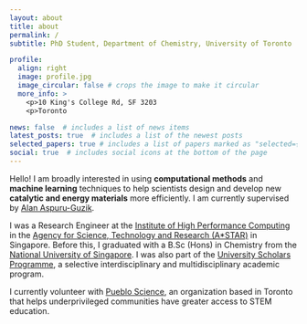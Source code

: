 ```yaml
---
layout: about
title: about
permalink: /
subtitle: PhD Student, Department of Chemistry, University of Toronto

profile:
  align: right
  image: profile.jpg
  image_circular: false # crops the image to make it circular
  more_info: >
    <p>10 King's College Rd, SF 3203
    <p>Toronto

news: false  # includes a list of news items
latest_posts: true  # includes a list of the newest posts
selected_papers: true # includes a list of papers marked as "selected={true}"
social: true  # includes social icons at the bottom of the page
---
```


Hello! I am broadly interested in using <b>computational methods</b> and <b>machine learning</b> techniques to help scientists design and develop new <b>catalytic and energy materials</b> more efficiently. I am currently supervised by [Alan Aspuru-Guzik](http://matter.toronto.edu). 

I was a Research Engineer at the [Institute of High Performance Computing](https://www.a-star.edu.sg/ihpc/ihpc-research-capabilities/materials-science-chemistry) in the [Agency for Science, Technology and Research (A*STAR)](https://www.a-star.edu.sg/) in Singapore. Before this, I graduated with a B.Sc (Hons) in Chemistry from the [National University of Singapore](https://chemistry.nus.edu.sg/). I was also part of the [University Scholars Programme](https://www.usp.nus.edu.sg/), a selective interdisciplinary and multidisciplinary academic program.

I currently volunteer with [Pueblo Science](https://www.puebloscience.org/), an organization based in Toronto that helps underprivileged communities have greater access to STEM education. 
